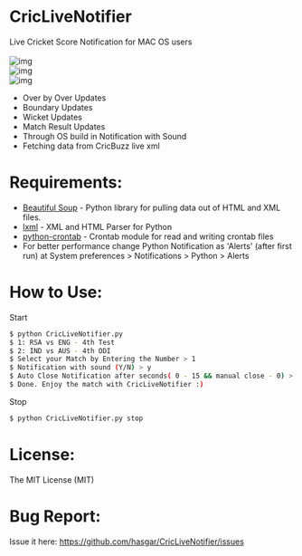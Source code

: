 # CricLiveNotifier

Live Cricket Score Notification for MAC OS users<br /><br />
![img](http://i.imgur.com/5CzGRdh.png)<br />
![img](http://i.imgur.com/X0SZxLa.png)<br />
![img](http://i.imgur.com/WAVBDB2.png)<br />
  - Over by Over Updates
  - Boundary Updates
  - Wicket Updates
  - Match Result Updates
  - Through OS build in Notification with Sound
  - Fetching data from CricBuzz live xml

# Requirements:

* [Beautiful Soup] - Python library for pulling data out of HTML and XML files.
* [lxml] - XML and HTML Parser for Python
* [python-crontab] - Crontab module for read and writing crontab files
* For better performance change Python Notification as 'Alerts' (after first run) at System preferences > Notifications > Python > Alerts

# How to Use:
Start
```sh
$ python CricLiveNotifier.py
$ 1: RSA vs ENG - 4th Test
$ 2: IND vs AUS - 4th ODI
$ Select your Match by Entering the Number > 1
$ Notification with sound (Y/N) > y
$ Auto Close Notification after seconds( 0 - 15 && manual close - 0) > 0
$ Done. Enjoy the match with CricLiveNotifier :)
```

Stop
```sh
$ python CricLiveNotifier.py stop
```
# License:
The MIT License (MIT)

# Bug Report:
Issue it here: https://github.com/hasgar/CricLiveNotifier/issues

  [Beautiful Soup]: <http://www.crummy.com/software/BeautifulSoup/bs4/doc/>
  [lxml]: <http://lxml.de/>
  [python-crontab]: <https://pypi.python.org/pypi/python-crontab>
